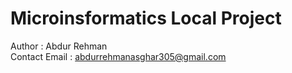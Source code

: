 # Microinsformatics Local Project
Author : Abdur Rehman <br>
Contact Email : abdurrehmanasghar305@gmail.com